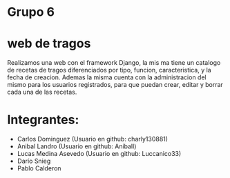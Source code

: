 # Grupo 6

#   web de tragos   

Realizamos una web con el framework Django, la mis ma tiene un catalogo de recetas de tragos diferenciados por tipo, funcion, caracteristica, y la fecha de creacion. Ademas la misma cuenta con la administracion del mismo para los usuarios registrados, para que puedan crear, editar y borrar cada una de las recetas.

# Integrantes:
- Carlos Dominguez (Usuario en github: charly130881)
- Anibal Landro (Usuario en github: Aniball)
- Lucas Medina Asevedo (Usuario en github: Luccanico33)
- Darío Snieg
- Pablo Calderon
